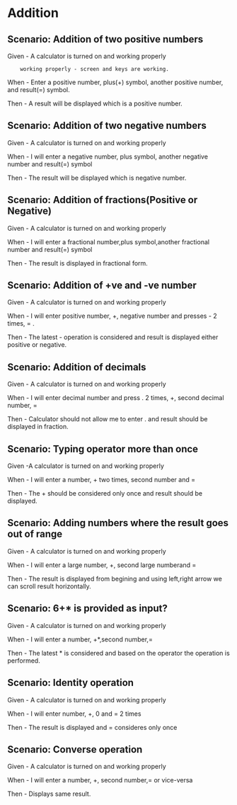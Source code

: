 # Addition

## Scenario: Addition of two positive numbers

Given - A calculator is turned on and working properly

        working properly - screen and keys are working.

When - Enter a positive number, plus(+) symbol, another positive number, and result(=) symbol.

Then - A result will be displayed which is a positive number.

## Scenario: Addition of two negative numbers
  
Given - A calculator is turned on and working properly

When  - I will enter a negative number, plus symbol, another negative number and result(=) symbol

Then  - The result will be displayed which is negative number.

## Scenario: Addition of fractions(Positive or Negative)
  
Given - A calculator is turned on and working properly

When  - I will enter a fractional number,plus symbol,another fractional number and result(=) symbol

Then  - The result is displayed in fractional form.
  
## Scenario: Addition of +ve and -ve number

Given - A calculator is turned on and working properly

When  - I will enter positive number, +, negative number and presses - 2 times, = .

Then  - The latest - operation is considered and result is displayed either positive or negative.

## Scenario: Addition of decimals

Given - A calculator is turned on and working properly

When  - I will enter decimal number and press . 2 times, +, second decimal number, =

Then  - Calculator should not allow me to enter . and result should be displayed in fraction.
  
## Scenario: Typing operator more than once

Given -A calculator is turned on and working properly

When  - I will enter a number, + two times, second number and =
       
Then  - The + should be considered only once and result should be displayed.

## Scenario: Adding numbers where the result goes out of range

Given - A calculator is turned on and working properly

When  - I will enter a large number, +, second large numberand =

Then  - The result is displayed from begining and using left,right arrow we can scroll result horizontally.

## Scenario: 6+* is provided as input?

Given - A calculator is turned on and working properly

When  - I will enter a number, +*,second number,=

Then  - The latest * is considered and based on the operator the operation is performed.

## Scenario: Identity operation

Given - A calculator is turned on and working properly

When  - I will enter number, +, 0 and = 2 times 

Then  - The result is displayed and = consideres only once

## Scenario: Converse operation

Given - A calculator is turned on and working properly

When  - I will enter a number, +, second number,= or vice-versa

Then  - Displays same result. 
